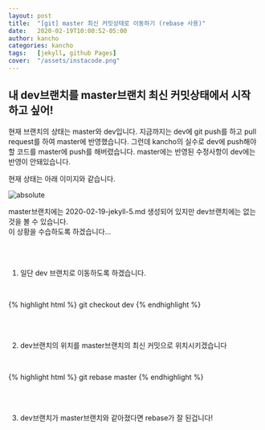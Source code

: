 ```yaml
---
layout: post
title:  "[git] master 최신 커밋상태로 이동하기 (rebase 사용)"
date:   2020-02-19T10:00:52-05:00
author: kancho
categories: kancho
tags:	[jekyll, github Pages]
cover:  "/assets/instacode.png"
---
```





## 내 dev브랜치를 master브랜치 최신 커밋상태에서 시작 하고 싶어!

현재 브랜치의 상태는 master와 dev입니다. 지금까지는 dev에 git push를 하고 pull request를 하여 master에 반영했습니다.
그런데 kancho의 실수로 dev에 push해야할 코드를 master에 push를 해버렸습니다.
master에는 반영된 수정사항이 dev에는 반영이 안돼있습니다.
<br/>

현재 상태는 아래 이미지와 같습니다.
<br/>

<img data-action="zoom" src='{{ "/assets/kanchoImg/jekyll/5-1.PNG" | relative_url }}' alt='absolute'>

<br/>

master브랜치에는 2020-02-19-jekyll-5.md 생성되어 있지만 dev브랜치에는 없는것을 볼 수 있습니다.<br/>
이 상황을 수습하도록 하겠습니다...<br/>

<br/>

<br/>

1. 일단 dev 브랜치로 이동하도록 하겠습니다.

<br/>

{% highlight html %}
git checkout dev
{% endhighlight %}

<br/>

<br/>

2. dev브랜치의 위치를 master브랜치의 최신 커밋으로 위치시키겠습니다

<br/>

{% highlight html %}
git rebase master
{% endhighlight %}

<br/>

<br/>

3. dev브랜치가 master브랜치와 같아졌다면 rebase가 잘 된겁니다!




<br/>

<br/>

<br/>



[frontmatter]:   https://jekyllrb-ko.github.io/docs/frontmatter/